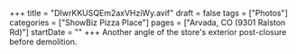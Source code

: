 +++
title = "DIwrKKUSQEm2axVHziWy.avif"
draft = false
tags = ["Photos"]
categories = ["ShowBiz Pizza Place"]
pages = ["Arvada, CO (9301 Ralston Rd)"]
startDate = ""
+++
Another angle of the store's exterior post-closure before demolition.
